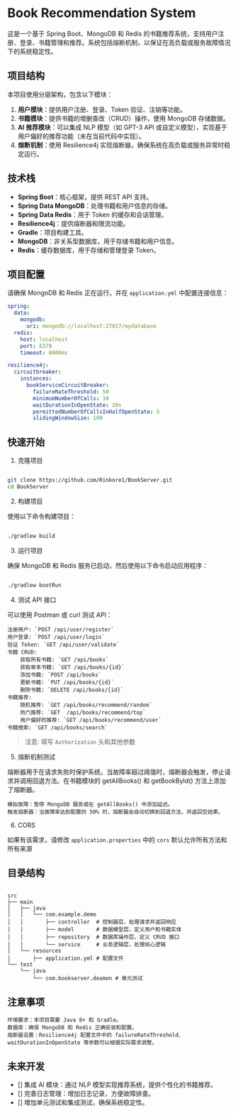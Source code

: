 # Book Recommendation System

这是一个基于 Spring Boot、MongoDB 和 Redis 的书籍推荐系统，支持用户注册、登录、书籍管理和推荐。系统包括熔断机制，以保证在高负载或服务故障情况下的系统稳定性。

## 项目结构

本项目使用分层架构，包含以下模块：

1. **用户模块**：提供用户注册、登录、Token 验证、注销等功能。
2. **书籍模块**：提供书籍的增删查改（CRUD）操作，使用 MongoDB 存储数据。
3. **AI 推荐模块**：可以集成 NLP 模型（如 GPT-3 API 或自定义模型），实现基于用户偏好的推荐功能（未在当前代码中实现）。
4. **熔断机制**：使用 Resilience4j 实现熔断器，确保系统在高负载或服务异常时稳定运行。

## 技术栈

- **Spring Boot**：核心框架，提供 REST API 支持。
- **Spring Data MongoDB**：处理书籍和用户信息的存储。
- **Spring Data Redis**：用于 Token 的缓存和会话管理。
- **Resilience4j**：提供熔断器和限流功能。
- **Gradle**：项目构建工具。
- **MongoDB**：非关系型数据库，用于存储书籍和用户信息。
- **Redis**：缓存数据库，用于存储和管理登录 Token。

## 项目配置

请确保 MongoDB 和 Redis 正在运行，并在 `application.yml` 中配置连接信息：

```yaml
spring:
  data:
    mongodb:
      uri: mongodb://localhost:27017/mydatabase
  redis:
    host: localhost
    port: 6379
    timeout: 6000ms

resilience4j:
  circuitbreaker:
    instances:
      bookServiceCircuitBreaker:
        failureRateThreshold: 50
        minimumNumberOfCalls: 10
        waitDurationInOpenState: 20s
        permittedNumberOfCallsInHalfOpenState: 5
        slidingWindowSize: 100
```

## 快速开始

1. 克隆项目

```bash

git clone https://github.com/Rinkore1/BookServer.git
cd BookServer
```
2. 构建项目

使用以下命令构建项目：

```bash

./gradlew build
```
3. 运行项目

确保 MongoDB 和 Redis 服务已启动，然后使用以下命令启动应用程序：

```bash

./gradlew bootRun
```
4. 测试 API 接口

可以使用 Postman 或 curl 测试 API：

    注册用户: `POST /api/user/register`
    用户登录: `POST /api/user/login`
    验证 Token: `GET /api/user/validate`
    书籍 CRUD:
        获取所有书籍: `GET /api/books`
        获取单本书籍: `GET /api/books/{id}`
        添加书籍: `POST /api/books`
        更新书籍: `PUT /api/books/{id}`
        删除书籍: `DELETE /api/books/{id}`
    书籍推荐:
        随机推荐: `GET /api/books/recommend/random`
        热门推荐: `GET  /api/books/recommend/top`
        用户偏好的推荐: `GET /api/books/recommend/user`
    书籍搜索: `GET /api/books/search`

> 注意: 填写 `Authorization` 头和其他参数

5. 熔断机制测试

熔断器用于在请求失败时保护系统。当故障率超过阈值时，熔断器会触发，停止请求并调用回退方法。在书籍模块的 getAllBooks() 和 getBookById() 方法上添加了熔断器。

    模拟故障：暂停 MongoDB 服务或在 getAllBooks() 中添加延迟。
    触发熔断器：当故障率达到配置的 50% 时，熔断器会自动切换到回退方法，并返回空结果。

6. CORS

如果有该需求，请修改 `application.properties` 中的 `cors`
默认允许所有方法和所有来源

## 目录结构

```plaintext

src
├── main
│   ├── java
│   │   └── com.example.demo
│   │       ├── controller  # 控制器层，处理请求并返回响应
│   │       ├── model       # 数据模型层，定义用户和书籍实体
│   │       ├── repository  # 数据库操作层，定义 CRUD 接口
│   │       └── service     # 业务逻辑层，处理核心逻辑
│   └── resources
│       ├── application.yml # 配置文件
└── test
    └── java
        └── com.bookserver.deamon # 单元测试
```
## 注意事项

    环境要求：本项目需要 Java 8+ 和 Gradle。
    数据库：确保 MongoDB 和 Redis 正确安装和配置。
    熔断器设置：Resilience4j 配置文件中的 failureRateThreshold、waitDurationInOpenState 等参数可以根据实际需求调整。

## 未来开发

- [] 集成 AI 模块：通过 NLP 模型实现推荐系统，提供个性化的书籍推荐。
- [] 完善日志管理：增加日志记录，方便故障排查。
- [] 增加单元测试和集成测试，确保系统稳定性。
